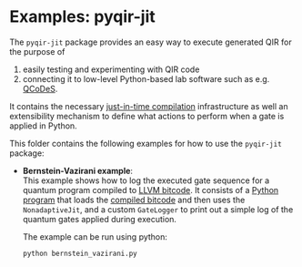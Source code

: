 # Examples: pyqir-jit

The `pyqir-jit` package provides an easy way to execute generated QIR for the
purpose of

1. easily testing and experimenting with QIR code
2. connecting it to low-level Python-based lab software such as e.g.
   [QCoDeS](https://qcodes.github.io/Qcodes/examples/15_minutes_to_QCoDeS.html#Introduction).

It contains the necessary [just-in-time
compilation](https://en.wikipedia.org/wiki/Just-in-time_compilation)
infrastructure as well an extensibility mechanism to define what actions to
perform when a gate is applied in Python.

This folder contains the following examples for how to use the `pyqir-jit`
package:

- **Bernstein-Vazirani example**: <br/>
This example shows how to log the executed gate sequence
for a quantum program compiled to [LLVM bitcode](https://www.llvm.org/docs/BitCodeFormat.html).
It consists of a [Python
program](https://github.com/qir-alliance/pyqir/tree/main/examples/jit/bernstein_vazirani.py)
  that loads the [compiled
  bitcode](https://github.com/qir-alliance/pyqir/tree/main/examples/jit/bernstein_vazirani.bc)
  and then uses the `NonadaptiveJit`, and a custom `GateLogger` to print out a
  simple log of the quantum gates applied during execution.

  The example can be run using python:

  ```bash
  python bernstein_vazirani.py
  ```
